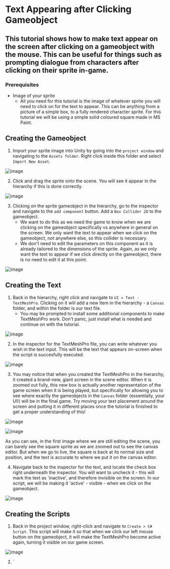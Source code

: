 # Text Appearing after Clicking Gameobject
## This tutorial shows how to make text appear on the screen after clicking on a gameobject with the mouse. This can be useful for things such as prompting dialogue from characters after clicking on their sprite in-game.
### Prerequisites
- Image of your sprite
  - All you need for this tutorial is the image of whatever sprite you will need to click on for the text to appear. This can be anything from a picture of a simple box, to a fully rendered character sprite. For this tutorial we will be using a simple solid coloured square made in MS Paint.

## Creating the Gameobject
1) Import your sprite image into Unity by going into the `project window` and navigating to the `Assets folder`. Right click inside this folder and select `Import New Asset`.

![image](https://github.com/user-attachments/assets/a07769f9-24c5-4af5-b48e-d43326fb1664)

2) Click and drag the sprite onto the scene. You will see it appear in the hierarchy if this is done correctly.

![image](https://github.com/user-attachments/assets/b3ce2c85-8bc0-479b-9fa1-7ac2f75fb8d0)

3) Clicking on the sprite gameobject in the hierarchy, go to the inspector and navigate to the `add component` button. Add a `Box Collider 2D` to the gameobject.
   - We want to do this as we need the game to know when we are clicking on the gameobject specifically vs anywhere in general on the screen. We only want the text to appear when we click on the gameobject, not anywhere else, so this collider is necessary.
   - We don't need to edit the parameters on this component as it is already tailored to the dimensions of the sprite. Again, as we only want the text to appear if we click directly on the gameobject, there is no need to edit it at this point.

![image](https://github.com/user-attachments/assets/2f3bad62-9bad-41aa-8f42-d50217739e14)

## Creating the Text
1) Back in the hierarchy, right click and navigate to `UI > Text - TextMeshPro`. Clicking on it will add a new item in the hierarchy - a `Canvas` folder, and within the folder is our text file.
   - You may be prompted to install some additional components to make TextMeshPro work. Don't panic, just install what is needed and continue on with the tutorial.

![image](https://github.com/user-attachments/assets/e223860f-b256-4530-8125-4ecc94991203)

2) In the inspector for the TextMeshPro file, you can write whatever you wish in the text input. This will be the text that appears on-screen when the script is succesfully executed.

![image](https://github.com/user-attachments/assets/1214a13a-4bb0-4629-8dc9-557db4561fb7)

3) You may notice that when you created the TextMeshPro in the hierarchy, it created a brand-new, giant screen in the scene editor. When it is zoomed out fully, this new box is actually another representation of the game screen when it is being played, but specifically for allowing you to see where exactly the gameobjects in the `Canvas` folder (essentially, your UI!) will be in the final game. Try moving your text placement around the screen and putting it in different places once the tutorial is finished to get a proper understanding of this!

![image](https://github.com/user-attachments/assets/3fed549c-e93a-4737-b88e-642a1d6cc8a3)

![image](https://github.com/user-attachments/assets/7e0226da-f5df-4c1a-8a0d-bd2940c625c2)

As you can see, in the first image where we are still editing the scene, you can barely see the square sprite as we are zoomed out to see the canvas editor. But when we go to live, the square is back at its normal size and position, and the text is accurate to where we put it on the canvas editor.

4) Navigate back to the inspector for the text, and locate the check box right underneath the inspector. You will want to uncheck it - this will mark the text as 'inactive', and therefore invisible on the screen. In our script, we will be making it 'active' - visible - when we click on the gameobject.

![image](https://github.com/user-attachments/assets/692ecd1e-ca55-458e-bdf4-f5cab117cdb3)


## Creating the Scripts
1) Back in the project window, right-click and navigate to `Create > C# Script`. This script will make it so that when we click our left mouse button on the gameobject, it will make the TextMeshPro become active again, turning it visible on our game screen.

![image](https://github.com/user-attachments/assets/f7b48d8b-185a-4ee9-9110-91a3964db27f)

2) `
